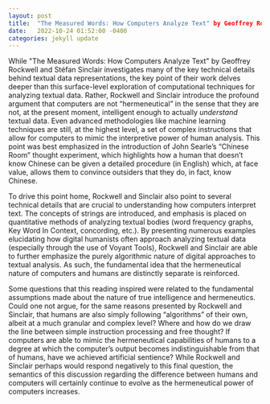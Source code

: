 ```yaml
---
layout: post
title:  "The Measured Words: How Computers Analyze Text" by Geoffrey Rockwell and Stefan Sinclair
date:   2022-10-24 01:52:00 -0400
categories: jekyll update
---
```


While "The Measured Words: How Computers Analyze Text" by Geoffrey Rockwell and Stéfan Sinclair investigates many of the key technical details behind textual data representations, the key point of their work delves deeper than this surface-level exploration of computational techniques for analyzing textual data. Rather, Rockwell and Sinclair introduce the profound argument that computers are not “hermeneutical” in the sense that they are not, at the present moment, intelligent enough to actually *understand* textual data. Even advanced methodologies like machine learning techniques are still, at the highest level, a set of complex instructions that allow for computers to mimic the interpretive power of human analysis. This point was best emphasized in the introduction of John Searle’s “Chinese Room” thought experiment, which highlights how a human that doesn’t know Chinese can be given a detailed procedure (in English) which, at face value, allows them to convince outsiders that they do, in fact, know Chinese.

To drive this point home, Rockwell and Sinclair also point to several technical details that are crucial to understanding how computers interpret text. The concepts of strings are introduced, and emphasis is placed on quantitative methods of analyzing textual bodies (word frequency graphs, Key Word In Context, concording, etc.). By presenting numerous examples elucidating how digital humanists often approach analyzing textual data (especially through the use of Voyant Tools), Rockwell and Sinclair are able to further emphasize the purely algorithmic nature of digital approaches to textual analysis. As such, the fundamental idea that the hermeneutical nature of computers and humans are distinctly separate is reinforced.

Some questions that this reading inspired were related to the fundamental assumptions made about the nature of true intelligence and hermeneutics. Could one not argue, for the same reasons presented by Rockwell and Sinclair, that humans are also simply following “algorithms” of their own, albeit at a much granular and complex level? Where and how do we draw the line between simple instruction processing and free thought? If computers are able to mimic the hermeneutical capabilities of humans to a degree at which the computer’s output becomes indistinguishable from that of humans, have we achieved artificial sentience? While Rockwell and Sinclair perhaps would respond negatively to this final question, the semantics of this discussion regarding the difference between humans and computers will certainly continue to evolve as the hermeneutical power of computers increases. 
